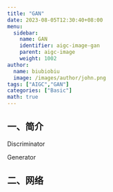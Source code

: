 ```yaml
---
title: "GAN"
date: 2023-08-05T12:30:40+08:00
menu:
  sidebar:
    name: GAN
    identifier: aigc-image-gan
    parent: aigc-image
    weight: 1002
author:
  name: biubiobiu
  image: /images/author/john.png
tags: ["AIGC","GAN"]
categories: ["Basic"]
math: true
---
```


## 一、简介


Discriminator

Generator

## 二、网络


